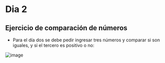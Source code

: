 # Dia 2

## Ejercicio de comparación de números

* Para el día dos se debe pedir ingresar tres números y comparar si son iguales, y si el tercero es positivo o no:


![image](https://user-images.githubusercontent.com/32286691/72687296-57576d00-3af4-11ea-9c66-d21ab9c178e7.png)
